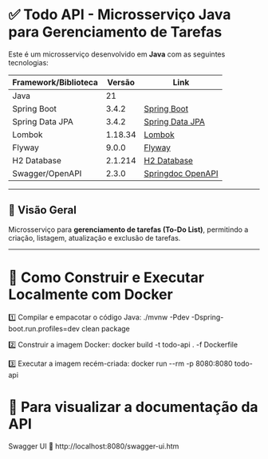 # ✅ Todo API - Microsserviço Java para Gerenciamento de Tarefas

Este é um microsserviço desenvolvido em **Java** com as seguintes tecnologias:

| Framework/Biblioteca | Versão   | Link                                        |
|----------------------|----------|---------------------------------------------|
| Java                | 21        |                                             |
| Spring Boot         | 3.4.2     | [Spring Boot](https://spring.io/projects/spring-boot) |
| Spring Data JPA     | 3.4.2     | [Spring Data JPA](https://spring.io/projects/spring-data-jpa) |
| Lombok              | 1.18.34   | [Lombok](https://projectlombok.org/) |
| Flyway              | 9.0.0     | [Flyway](https://flywaydb.org/) |
| H2 Database        | 2.1.214   | [H2 Database](https://www.h2database.com/) |
| Swagger/OpenAPI     | 2.3.0     | [Springdoc OpenAPI](https://springdoc.org/) |

---

## 📌 Visão Geral

Microsserviço para **gerenciamento de tarefas (To-Do List)**, permitindo a criação, listagem, atualização e exclusão de tarefas.

---

[//]: # (## 🚀 Como Construir e Executar Localmente com **Maven**)

[//]: # (```sh)

[//]: # (./mvnw clean package)

[//]: # (./mvnw spring-boot:run)


# 🐳 Como Construir e Executar Localmente com Docker

1️⃣ Compilar e empacotar o código Java:
./mvnw -Pdev -Dspring-boot.run.profiles=dev clean package

2️⃣ Construir a imagem Docker:
docker build -t todo-api . -f Dockerfile

3️⃣ Executar a imagem recém-criada:
docker run --rm -p 8080:8080 todo-api


# 📖 Para visualizar a documentação da API

Swagger UI
🔗 http://localhost:8080/swagger-ui.htm

